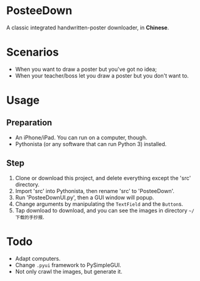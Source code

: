 # PosteeDown
A classic integrated handwritten-poster downloader, in **Chinese**.

# Scenarios
- When you want to draw a poster but you've got no idea;
- When your teacher/boss let you draw a poster but you don't want to.

# Usage
## Preparation
- An iPhone/iPad. You can run on a computer, though.
- Pythonista (or any software that can run Python 3) installed.
## Step
1. Clone or download this project, and delete everything except the 'src' directory.
2. Import 'src' into Pythonista, then rename 'src' to 'PosteeDown'.
3. Run 'PosteeDownUI.py', then a GUI window will popup.
4. Change arguments by manipulating the `TextField` and the `Button`s.
5. Tap download to download, and you can see the images in directory `~/下载的手抄报`.

# Todo
- Adapt computers.
- Change `.pyui` framework to PySimpleGUI.
- Not only crawl the images, but generate it.
